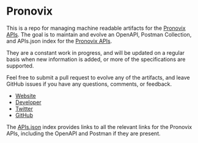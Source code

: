 # PronovixThis is a repo for managing machine readable artifacts for the [Pronovix APIs](http://pronovix.com). The goal is to maintain and evolve an OpenAPI, Postman Collection, and APIs.json index for the [Pronovix APIs](http://pronovix.com).They are a constant work in progress, and will be updated on a regular basis when new information is added, or more of the specifications are supported.Feel free to submit a pull request to evolve any of the artifacts, and leave GitHub issues if you have any questions, comments, or feedback.- [Website](http://pronovix.com)- [Developer](http://pronovix.com)- [Twitter](https://twitter.com/pronovix)- [GitHub](https://github.com/Pronovix)The [APIs.json](https://github.com/api-evangelist/pronovix/blob/master/apis.json) index provides links to all the relevant links for the Pronovix APIs, including the OpenAPI and Postman if they are present.